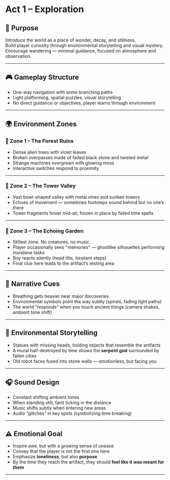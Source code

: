 # Act 1 – Exploration

## 🎯 Purpose

Introduce the world as a place of wonder, decay, and stillness.  
Build player curiosity through environmental storytelling and visual mystery.  
Encourage wandering — minimal guidance, focused on atmosphere and observation.

---

## 🎮 Gameplay Structure

- One-way navigation with some branching paths  
- Light platforming, spatial puzzles, visual storytelling  
- No direct guidance or objectives, player learns through environment  

---

## 🌍 Environment Zones

### 📍 Zone 1 – The Forest Ruins

- Dense alien trees with violet leaves  
- Broken overpasses made of faded black stone and twisted metal  
- Strange machines overgrown with glowing moss  
- Interactive switches respond to proximity  

---

### 📍 Zone 2 – The Tower Valley

- Vast bowl-shaped valley with metal vines and sunken towers  
- Echoes of movement — sometimes footsteps sound behind but no one’s there  
- Tower fragments hover mid-air, frozen in place by failed time spells  

---

### 📍 Zone 3 – The Echoing Garden

- Stillest zone. No creatures, no music.  
- Player occasionally sees "memories" — ghostlike silhouettes performing mundane tasks  
- Boy reacts silently (head tilts, hesitant steps)  
- Final clue here leads to the artifact’s resting area  

---

## 🧠 Narrative Cues

- Breathing gets heavier near major discoveries  
- Environmental symbols point the way subtly (spirals, fading light paths)  
- The world “responds” when you touch ancient things (camera shakes, ambient tone shift)  

---

## 🔮 Environmental Storytelling

- Statues with missing heads, holding objects that resemble the artifacts  
- A mural half-destroyed by time shows the **serpent god** surrounded by fallen cities  
- Old robot faces fused into stone walls — emotionless, but facing you  

---

## 🎧 Sound Design

- Constant shifting ambient tones  
- When standing still, faint ticking in the distance  
- Music shifts subtly when entering new areas  
- Audio “glitches” in key spots (symbolizing time breaking)  

---

## ⚠️ Emotional Goal

- Inspire awe, but with a growing sense of unease  
- Convey that the player is not the first one here  
- Emphasize **loneliness**, but also **purpose**  
- By the time they reach the artifact, they should **feel like it was meant for them**  

---
